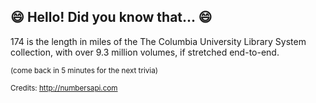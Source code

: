 ## :smile: Hello! Did you know that... :smile:
174 is the length in miles of the The Columbia University Library System collection, with over 9.3 million volumes, if stretched end-to-end.

<sup>(come back in 5 minutes for the next trivia)</sup>


<sup>Credits: http://numbersapi.com</sup>

